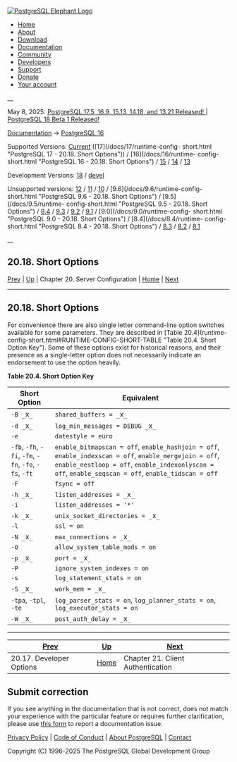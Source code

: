 [ ![PostgreSQL Elephant Logo](/media/img/about/press/elephant.png) ](/)

  * [Home](/ "Home")
  * [About](/about/ "About")
  * [Download](/download/ "Download")
  * [Documentation](/docs/ "Documentation")
  * [Community](/community/ "Community")
  * [Developers](/developer/ "Developers")
  * [Support](/support/ "Support")
  * [Donate](/about/donate/ "Donate")
  * [Your account](/account/ "Your account")

__

May 8, 2025: [ PostgreSQL 17.5, 16.9, 15.13, 14.18, and 13.21 Released! ](/about/news/postgresql-175-169-1513-1418-and-1321-released-3072/) | [ PostgreSQL 18 Beta 1 Released! ](/about/news/postgresql-18-beta-1-released-3070/)

[Documentation](/docs/ "Documentation") -> [PostgreSQL
16](/docs/16/index.html)

Supported Versions: [Current](/docs/current/runtime-config-short.html
"PostgreSQL 17 - 20.18. Short Options") ([17](/docs/17/runtime-config-
short.html "PostgreSQL 17 - 20.18. Short Options")) / [16](/docs/16/runtime-
config-short.html "PostgreSQL 16 - 20.18. Short Options") /
[15](/docs/15/runtime-config-short.html "PostgreSQL 15 - 20.18. Short
Options") / [14](/docs/14/runtime-config-short.html "PostgreSQL 14 -
20.18. Short Options") / [13](/docs/13/runtime-config-short.html "PostgreSQL
13 - 20.18. Short Options")

Development Versions: [18](/docs/18/runtime-config-short.html "PostgreSQL 18 -
20.18. Short Options") / [devel](/docs/devel/runtime-config-short.html
"PostgreSQL devel - 20.18. Short Options")

Unsupported versions: [12](/docs/12/runtime-config-short.html "PostgreSQL 12 -
20.18. Short Options") / [11](/docs/11/runtime-config-short.html "PostgreSQL
11 - 20.18. Short Options") / [10](/docs/10/runtime-config-short.html
"PostgreSQL 10 - 20.18. Short Options") / [9.6](/docs/9.6/runtime-config-
short.html "PostgreSQL 9.6 - 20.18. Short Options") / [9.5](/docs/9.5/runtime-
config-short.html "PostgreSQL 9.5 - 20.18. Short Options") /
[9.4](/docs/9.4/runtime-config-short.html "PostgreSQL 9.4 - 20.18. Short
Options") / [9.3](/docs/9.3/runtime-config-short.html "PostgreSQL 9.3 -
20.18. Short Options") / [9.2](/docs/9.2/runtime-config-short.html "PostgreSQL
9.2 - 20.18. Short Options") / [9.1](/docs/9.1/runtime-config-short.html
"PostgreSQL 9.1 - 20.18. Short Options") / [9.0](/docs/9.0/runtime-config-
short.html "PostgreSQL 9.0 - 20.18. Short Options") / [8.4](/docs/8.4/runtime-
config-short.html "PostgreSQL 8.4 - 20.18. Short Options") /
[8.3](/docs/8.3/runtime-config-short.html "PostgreSQL 8.3 - 20.18. Short
Options") / [8.2](/docs/8.2/runtime-config-short.html "PostgreSQL 8.2 -
20.18. Short Options") / [8.1](/docs/8.1/runtime-config-short.html "PostgreSQL
8.1 - 20.18. Short Options")

__

20.18. Short Options  
---  
[Prev](runtime-config-developer.html "20.17. Developer Options")  | [Up](runtime-config.html "Chapter 20. Server Configuration") | Chapter 20. Server Configuration | [Home](index.html "PostgreSQL 16.9 Documentation") |  [Next](client-authentication.html "Chapter 21. Client Authentication")  
  
* * *

## 20.18. Short Options #

For convenience there are also single letter command-line option switches
available for some parameters. They are described in [Table 20.4](runtime-
config-short.html#RUNTIME-CONFIG-SHORT-TABLE "Table 20.4. Short Option Key").
Some of these options exist for historical reasons, and their presence as a
single-letter option does not necessarily indicate an endorsement to use the
option heavily.

**Table  20.4. Short Option Key**

Short Option | Equivalent  
---|---  
`-B _`x`_` | `shared_buffers = _`x`_`  
`-d _`x`_` | `log_min_messages = DEBUG _`x`_`  
`-e` | `datestyle = euro`  
`-fb`, `-fh`, `-fi`, `-fm`, `-fn`, `-fo`, `-fs`, `-ft` | `enable_bitmapscan = off`, `enable_hashjoin = off`, `enable_indexscan = off`, `enable_mergejoin = off`, `enable_nestloop = off`, `enable_indexonlyscan = off`, `enable_seqscan = off`, `enable_tidscan = off`  
`-F` | `fsync = off`  
`-h _`x`_` | `listen_addresses = _`x`_`  
`-i` | `listen_addresses = '*'`  
`-k _`x`_` | `unix_socket_directories = _`x`_`  
`-l` | `ssl = on`  
`-N _`x`_` | `max_connections = _`x`_`  
`-O` | `allow_system_table_mods = on`  
`-p _`x`_` | `port = _`x`_`  
`-P` | `ignore_system_indexes = on`  
`-s` | `log_statement_stats = on`  
`-S _`x`_` | `work_mem = _`x`_`  
`-tpa`, `-tpl`, `-te` | `log_parser_stats = on`, `log_planner_stats = on`, `log_executor_stats = on`  
`-W _`x`_` | `post_auth_delay = _`x`_`  
  
  

* * *

[Prev](runtime-config-developer.html "20.17. Developer Options")  | [Up](runtime-config.html "Chapter 20. Server Configuration") |  [Next](client-authentication.html "Chapter 21. Client Authentication")  
---|---|---  
20.17. Developer Options  | [Home](index.html "PostgreSQL 16.9 Documentation") |  Chapter 21. Client Authentication  
  
## Submit correction

If you see anything in the documentation that is not correct, does not match
your experience with the particular feature or requires further clarification,
please use [this form](/account/comments/new/16/runtime-config-short.html/) to
report a documentation issue.

[Privacy Policy](/about/privacypolicy) | [Code of Conduct](/about/policies/coc/) | [About PostgreSQL](/about/) | [Contact](/about/contact/)  

Copyright (C) 1996-2025 The PostgreSQL Global Development Group

